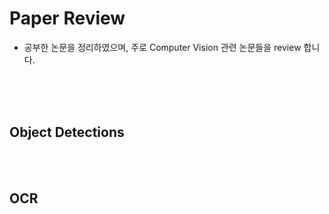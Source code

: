# Paper Review
- 공부한 논문을 정리하였으며, 주로 Computer Vision 관련 논문들을 review 합니다.

<br><br><br>

## Object Detections


<br><br>

## OCR 
